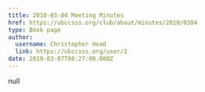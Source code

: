 ```yaml
---
title: 2010-03-04 Meeting Minutes 
href: https://ubccsss.org/club/about/minutes/2010/0304
type: Book page
author:
  username: Christopher Head
  link: https://ubccsss.org/user/2
date: 2010-03-07T06:27:00.000Z
---
```


null